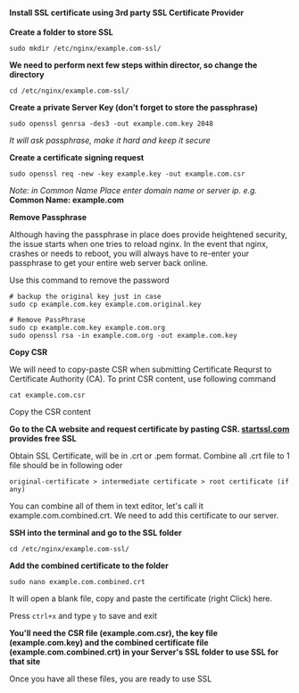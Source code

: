 #### Install SSL certificate using 3rd party SSL Certificate Provider

**Create a folder to store SSL**

`sudo mkdir /etc/nginx/example.com-ssl/`

**We need to perform next few steps within director, so change the directory**

`cd /etc/nginx/example.com-ssl/`

**Create a private Server Key (don't forget to store the passphrase)**

`sudo openssl genrsa -des3 -out example.com.key 2048`

*It will ask passphrase, make it hard and keep it secure*

**Create a certificate signing request**

`sudo openssl req -new -key example.key -out example.com.csr`

*Note: in Common Name Place enter domain name or server ip. e.g.* **Common Name: example.com**

**Remove Passphrase**

Although having the passphrase in place does provide heightened security, the issue starts when one tries to reload nginx. In the event that nginx, crashes or needs to reboot, you will always have to re-enter your passphrase to get your entire web server back online.

Use this command to remove the password

```
# backup the original key just in case
sudo cp example.com.key example.com.original.key

# Remove PassPhrase
sudo cp example.com.key example.com.org
sudo openssl rsa -in example.com.org -out example.com.key
```

**Copy CSR**

We will need to copy-paste CSR when submitting Certificate Requrst to Certificate Authority (CA). To print CSR content, use following command

`cat example.com.csr`

Copy the CSR content

**Go to the CA website and request certificate by pasting CSR. [startssl.com](http://www.startssl.com/) provides free SSL**

Obtain SSL Certificate, will be in .crt or .pem format. Combine all .crt file to 1 file should be in following oder

`original-certificate > intermediate certificate > root certificate (if any)`

You can combine all of them in text editor, let's call it example.com.combined.crt. We need to add this certificate to our server.

**SSH into the terminal and go to the SSL folder**

`cd /etc/nginx/example.com-ssl/`

**Add the combined certificate to the folder**

`sudo nano example.com.combined.crt`

It will open a blank file, copy and paste the certificate (right Click) here.

Press `ctrl+x` and type `y` to save and exit

**You'll need the CSR file (example.com.csr), the key file (example.com.key) and the combined certificate file (example.com.combined.crt) in your Server's SSL folder to use SSL for that site**

Once you have all these files, you are ready to use SSL
